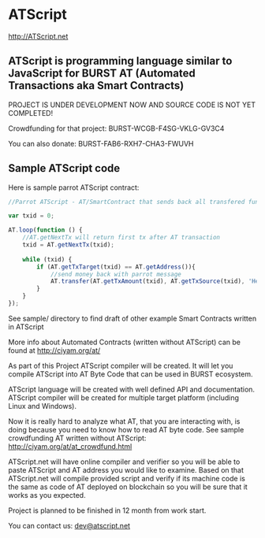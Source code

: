 # ATScript 

http://ATScript.net

## ATScript is programming language similar to JavaScript for BURST AT (Automated Transactions aka Smart Contracts)

PROJECT IS UNDER DEVELOPMENT NOW AND SOURCE CODE IS NOT YET COMPLETED!

Crowdfunding for that project: BURST-WCGB-F4SG-VKLG-GV3C4

You can also donate: BURST-FAB6-RXH7-CHA3-FWUVH

## Sample ATScript code

Here is sample parrot ATScript contract:

```javascript
//Parrot ATScript - AT/SmartContract that sends back all transfered funds with message: Hello. This is echo message: <MESSAGE IN SENDING TRANSACTION>

var txid = 0;

AT.loop(function () {
	//AT.getNextTx will return first tx after AT transaction 
	txid = AT.getNextTx(txid);
	
	while (txid) {
		if (AT.getTxTarget(txid) == AT.getAddress()){
			//send money back with parrot message
			AT.transfer(AT.getTxAmount(txid), AT.getTxSource(txid), 'Hello. This is echo message: ' + AT.getTxMessage(txid));
		}
	}
});
```

See sample/ directory to find draft of other example Smart Contracts written in ATScript

More info about Automated Contracts (written without ATScript) can be found at http://ciyam.org/at/

As part of this Project ATScript compiler will be created. It will let you compile ATScript into AT Byte Code that can be used in BURST ecosystem. 

ATScript language will be created with well defined API and documentation. ATScript compiler will be created for multiple target platform (including Linux and Windows). 

Now it is really hard to analyze what AT, that you are interacting with, is doing because you need to know how to read AT byte code. See sample crowdfunding AT written
without ATScript: http://ciyam.org/at/at_crowdfund.html
 
ATScript.net will have online compiler and verifier so you will be able to paste ATScript and AT address you would like to examine. Based on that ATScript.net will 
compile provided script and verify if its machine code is the same as code of AT deployed on blockchain so you will be sure that it works as you expected.

Project is planned to be finished in 12 month from work start. 

You can contact us: dev@atscript.net